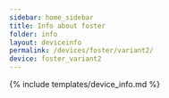 ```yaml
---
sidebar: home_sidebar
title: Info about foster
folder: info
layout: deviceinfo
permalink: /devices/foster/variant2/
device: foster_variant2
---
```

{% include templates/device_info.md %}
